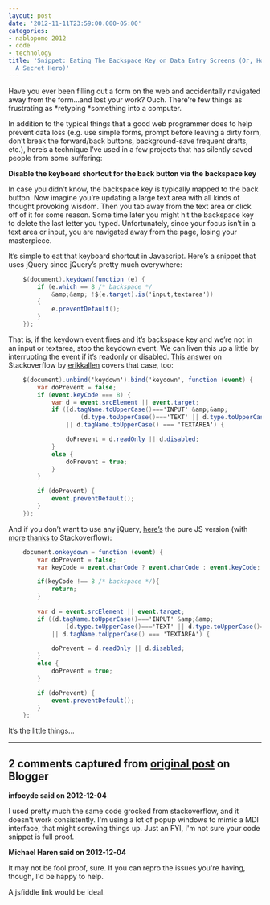 ```yaml
---
layout: post
date: '2012-11-11T23:59:00.000-05:00'
categories:
- nablopomo 2012
- code
- technology
title: 'Snippet: Eating The Backspace Key on Data Entry Screens (Or, How I Became
  A Secret Hero)'
---
```



Have you ever been filling out a form on the web and accidentally navigated away from the form…and lost your work? Ouch. There’re few things as frustrating as *retyping *something into a computer.

In addition to the typical things that a good web programmer does to help prevent data loss (e.g. use simple forms, prompt before leaving a dirty form, don’t break the forward/back buttons, background-save frequent drafts, etc.), here’s a technique I’ve used in a few projects that has silently saved people from some suffering: 

**Disable the keyboard shortcut for the back button via the backspace key**

In case you didn’t know, the backspace key is typically mapped to the back button. Now imagine you’re updating a large text area with all kinds of thought provoking wisdom. Then you tab away from the text area or click off of it for some reason. Some time later you might hit the backspace key to delete the last letter you typed. Unfortunately, since your focus isn’t in a text area or input, you are navigated away from the page, losing your masterpiece.

It’s simple to eat that keyboard shortcut in Javascript. Here’s a snippet that uses jQuery since jQuery’s pretty much everywhere:  
```cs
    $(document).keydown(function (e) {
        if (e.which == 8 /* backspace */
            &amp;&amp; !$(e.target).is('input,textarea')) 
        { 
            e.preventDefault(); 
        }
    });
```



That is, if the keydown event fires and it’s backspace key and we’re not in an input or textarea, stop the keydown event. We can liven this up a little by interrupting the event if it’s readonly or disabled. [This answer](http://stackoverflow.com/a/2768256/29) on Stackoverflow by [erikkallen](http://stackoverflow.com/users/47161/erikkallen) covers that case, too:


```cs
    $(document).unbind('keydown').bind('keydown', function (event) {
        var doPrevent = false;
        if (event.keyCode === 8) {
            var d = event.srcElement || event.target;
            if ((d.tagName.toUpperCase()==='INPUT' &amp;&amp; 
                    (d.type.toUpperCase()==='TEXT' || d.type.toUpperCase()==='PASSWORD')) 
                || d.tagName.toUpperCase() === 'TEXTAREA') {

                doPrevent = d.readOnly || d.disabled;
            }
            else {
                doPrevent = true;
            }
        }

        if (doPrevent) {
            event.preventDefault();
        }
    });
```



And if you don’t want to use any jQuery, [here’s](http://jsfiddle.net/JEKXH/3/) the pure JS version (with [more](http://stackoverflow.com/a/1629949/29) [thanks](http://stackoverflow.com/a/10182352/29) [to](http://stackoverflow.com/q/1411545/29) Stackoverflow):


```cs
    document.onkeydown = function (event) {
        var doPrevent = false;
        var keyCode = event.charCode ? event.charCode : event.keyCode;

        if(keyCode !== 8 /* backspace */){
            return;
        }
        
        var d = event.srcElement || event.target;
        if ((d.tagName.toUpperCase()==='INPUT' &amp;&amp; 
                (d.type.toUpperCase()==='TEXT' || d.type.toUpperCase()==='PASSWORD')) 
            || d.tagName.toUpperCase() === 'TEXTAREA') {

            doPrevent = d.readOnly || d.disabled;
        }
        else {
            doPrevent = true;
        }

        if (doPrevent) {
            event.preventDefault();
        }
    };​
```



It’s the little things…

---

## 2 comments captured from [original post](https://blog.wassupy.com/2012/11/snippet-eating-backspace-key-on-data.html) on Blogger

**infocyde said on 2012-12-04**

I used pretty much the same code grocked from stackoverflow, and it doesn't work consistently. I'm using a lot of popup windows to mimic a MDI interface, that might screwing things up. Just an FYI, I'm not sure your code snippet is full proof.

**Michael Haren said on 2012-12-04**

It may not be fool proof, sure. If you can repro the issues you're having, though, I'd be happy to help.

A jsfiddle link would be ideal.


